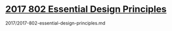 

# [2017 802 Essential Design Principles](https://developer.apple.com/videos/play/wwdc2017/802/)

2017/2017-802-essential-design-principles.md


